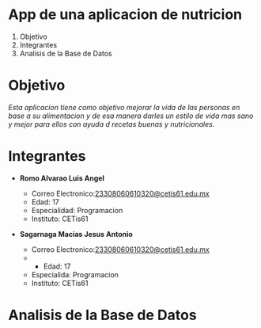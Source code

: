# App de una aplicacion de nutricion
1. Objetivo
2. Integrantes
3. Analisis de la Base de Datos

# Objetivo
*Esta aplicacion tiene como objetivo mejorar la vida de las personas en base a su alimentacion 
y de esa manera darles un estilo de vida mas sano y mejor para ellos con ayuda d recetas buenas y nutricionales.*

# Integrantes

- **Romo Alvarao Luis Angel**  
  - Correo Electronico:23308060610320@cetis61.edu.mx
  - Edad: 17
  - Especialidad: Programacion
  - Instituto: CETis61

- **Sagarnaga Macias Jesus Antonio**  
  - Correo Electronico:23308060610320@cetis61.edu.mx
  - - Edad: 17
  - Especialida: Programacion
  - Instituto: CETis61

# Analisis de la Base de Datos
